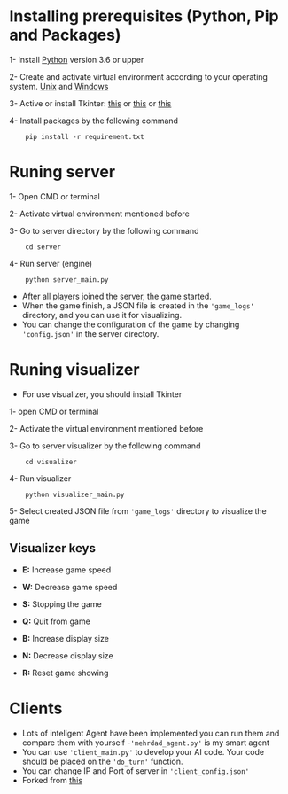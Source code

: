 # Installing prerequisites (Python, Pip and Packages) 
1- Install <a href=https://www.python.org/downloads/>Python</a> version 3.6 or upper 

2- Create and activate virtual environment according to your operating system. <a href=https://help.dreamhost.com/hc/en-us/articles/115000695551-Installing-and-using-virtualenv-with-Python-3>Unix</a> and <a href=https://mothergeo-py.readthedocs.io/en/latest/development/how-to/venv-win.html>Windows</a>

3- Active or install Tkinter:
 <a href=https://docs.python.org/3/library/tkinter.html>this</a> or <a href=https://www.javatpoint.com/how-to-install-tkinter-in-python>this</a> or <a href= https://riptutorial.com/tkinter/example/3206/installation-or-setup>this</a>

4- Install packages by the following command
```
    pip install -r requirement.txt
```

# Runing server

1- Open CMD or terminal

2- Activate virtual environment mentioned before

3- Go to server directory by the following command
```
    cd server
```
4- Run server (engine)
```
    python server_main.py
```

- After all players joined the server, the game started.
- When the game finish, a JSON file is created in the `'game_logs'` directory, and you can use it for visualizing.
- You can change the configuration of the game by changing `'config.json'` in the server directory.


# Runing visualizer 
- For use visualizer, you should install Tkinter 

1- open CMD or terminal

2- Activate the virtual environment mentioned before

3- Go to server visualizer by the following command
```
    cd visualizer
```
4- Run visualizer
```
    python visualizer_main.py
```
5- Select created JSON file from `'game_logs'` directory to visualize the game



## Visualizer keys 
- **E:** Increase game speed 

- **W:** Decrease game speed

- **S:** Stopping the game

- **Q:** Quit from game

- **B:** Increase display size

- **N:** Decrease display size

- **R:** Reset game showing

# Clients

- Lots of inteligent Agent have been implemented you can run them and compare them with yourself
-`'mehrdad_agent.py'` is my smart agent
- You can use `'client_main.py'` to develop your AI code. Your code should be placed on the `'do_turn'` function.
- You can change IP and Port of server in `'client_config.json'` 
- Forked from <a href=https://github.com/amirsed76/AI_Game_2021>this</a>


